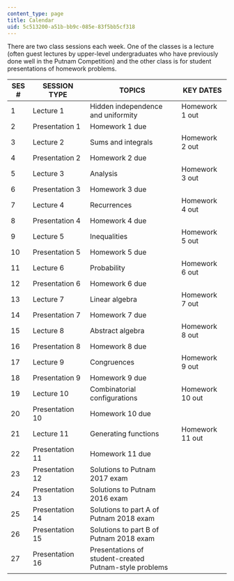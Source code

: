 ```yaml
---
content_type: page
title: Calendar
uid: 5c513200-a51b-bb9c-085e-83f5bb5cf318
---
```


There are two class sessions each week. One of the classes is a lecture (often guest lectures by upper-level undergraduates who have previously done well in the Putnam Competition) and the other class is for student presentations of homework problems.

| SES # | SESSION TYPE | TOPICS | KEY DATES |
| --- | --- | --- | --- |
| 1 | Lecture 1 | Hidden independence and uniformity | Homework 1 out |
| 2 | Presentation 1 | Homework 1 due |
| 3 | Lecture 2 | Sums and integrals | Homework 2 out |
| 4 | Presentation 2 | Homework 2 due |
| 5 | Lecture 3 | Analysis | Homework 3 out |
| 6 | Presentation 3  | Homework 3 due |
| 7 | Lecture 4 | Recurrences | Homework 4 out |
| 8 | Presentation 4 | Homework 4 due |
| 9 | Lecture 5 | Inequalities | Homework 5 out |
| 10 | Presentation 5 | Homework 5 due |
| 11 | Lecture 6 | Probability | Homework 6 out |
| 12 | Presentation 6  | Homework 6 due |
| 13 | Lecture 7 | Linear algebra | Homework 7 out |
| 14 | Presentation 7 | Homework 7 due |
| 15 | Lecture 8 | Abstract algebra | Homework 8 out |
| 16 | Presentation 8 | Homework 8 due |
| 17 | Lecture 9 | Congruences | Homework 9 out |
| 18 | Presentation 9 | Homework 9 due |
| 19 | Lecture 10 | Combinatorial configurations | Homework 10 out |
| 20 | Presentation 10 | Homework 10 due |
| 21 | Lecture 11 | Generating functions | Homework 11 out |
| 22 | Presentation 11 | Homework 11 due |
| 23 | Presentation 12 | Solutions to Putnam 2017 exam | &nbsp; |
| 24 | Presentation 13 | Solutions to Putnam 2016 exam | &nbsp; |
| 25 | Presentation 14 | Solutions to part A of Putnam 2018 exam | &nbsp; |
| 26 | Presentation 15 | Solutions to part B of Putnam 2018 exam | &nbsp; |
| 27 | Presentation 16 | Presentations of student-created Putnam-style problems |